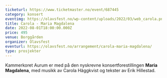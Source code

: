 ```yaml
---
ticketurl: https://www.ticketmaster.no/event/687445
category: konsert
eventimg: https://olavsfest.no/wp-content/uploads/2022/03/web_carola.png
title: Carola - Maria Magdalena
date: 2022-08-01T18:00:00.000Z
price: 495
venue: Borggården
organizer: Olavsfest
eventurl: https://olavsfest.no/arrangement/carola-maria-magdalena/
type: prosjekter
---
```


Kammerkoret Aurum er med på den nyskrevne konsertforestillingen **Maria Magdalena**, med musikk av Carola Häggkvist og tekster av Erik Hillestad.
